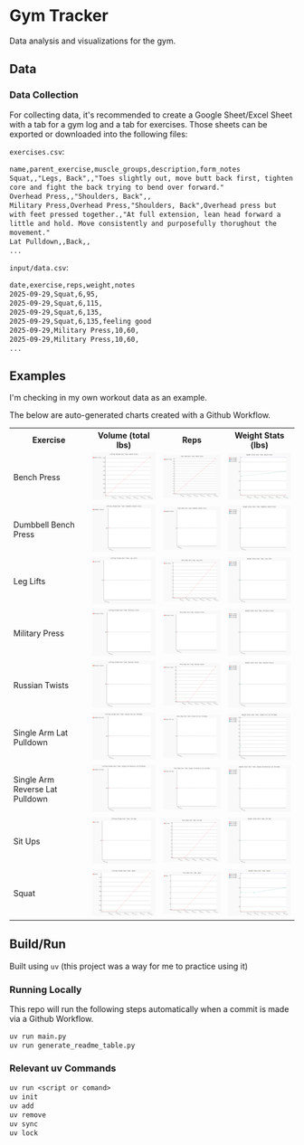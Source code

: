 # Gym Tracker
Data analysis and visualizations for the gym. 

## Data

### Data Collection
For collecting data, it's recommended to create a Google Sheet/Excel Sheet with a tab for a gym log and a tab for exercises.
Those sheets can be exported or downloaded into the following files:

`exercises.csv`:
```
name,parent_exercise,muscle_groups,description,form_notes
Squat,,"Legs, Back",,"Toes slightly out, move butt back first, tighten core and fight the back trying to bend over forward."
Overhead Press,,"Shoulders, Back",,
Military Press,Overhead Press,"Shoulders, Back",Overhead press but with feet pressed together.,"At full extension, lean head forward a little and hold. Move consistently and purposefully thorughout the movement."
Lat Pulldown,,Back,,
...
```

`input/data.csv`:
```
date,exercise,reps,weight,notes
2025-09-29,Squat,6,95,
2025-09-29,Squat,6,115,
2025-09-29,Squat,6,135,
2025-09-29,Squat,6,135,feeling good
2025-09-29,Military Press,10,60,
2025-09-29,Military Press,10,60,
...
```

## Examples
I'm checking in my own workout data as an example.

The below are auto-generated charts created with a Github Workflow.

<!-- CHARTS_TABLE_START -->
<table>
<tr><th>Exercise</th><th>Volume (total lbs)</th><th>Reps</th><th>Weight Stats (lbs)</th></tr>
<tr><td>Bench Press</td><td><img src="output/volume/bench_press.svg" width="200"/></td><td><img src="output/reps/bench_press.svg" width="200"/></td><td><img src="output/weight_stats/bench_press.svg" width="200"/></td></tr>
<tr><td>Dumbbell Bench Press</td><td><img src="output/volume/dumbbell_bench_press.svg" width="200"/></td><td><img src="output/reps/dumbbell_bench_press.svg" width="200"/></td><td><img src="output/weight_stats/dumbbell_bench_press.svg" width="200"/></td></tr>
<tr><td>Leg Lifts</td><td><img src="output/volume/leg_lifts.svg" width="200"/></td><td><img src="output/reps/leg_lifts.svg" width="200"/></td><td><img src="output/weight_stats/leg_lifts.svg" width="200"/></td></tr>
<tr><td>Military Press</td><td><img src="output/volume/military_press.svg" width="200"/></td><td><img src="output/reps/military_press.svg" width="200"/></td><td><img src="output/weight_stats/military_press.svg" width="200"/></td></tr>
<tr><td>Russian Twists</td><td><img src="output/volume/russian_twists.svg" width="200"/></td><td><img src="output/reps/russian_twists.svg" width="200"/></td><td><img src="output/weight_stats/russian_twists.svg" width="200"/></td></tr>
<tr><td>Single Arm Lat Pulldown</td><td><img src="output/volume/single_arm_lat_pulldown.svg" width="200"/></td><td><img src="output/reps/single_arm_lat_pulldown.svg" width="200"/></td><td><img src="output/weight_stats/single_arm_lat_pulldown.svg" width="200"/></td></tr>
<tr><td>Single Arm Reverse Lat Pulldown</td><td><img src="output/volume/single_arm_reverse_lat_pulldown.svg" width="200"/></td><td><img src="output/reps/single_arm_reverse_lat_pulldown.svg" width="200"/></td><td><img src="output/weight_stats/single_arm_reverse_lat_pulldown.svg" width="200"/></td></tr>
<tr><td>Sit Ups</td><td><img src="output/volume/sit_ups.svg" width="200"/></td><td><img src="output/reps/sit_ups.svg" width="200"/></td><td><img src="output/weight_stats/sit_ups.svg" width="200"/></td></tr>
<tr><td>Squat</td><td><img src="output/volume/squat.svg" width="200"/></td><td><img src="output/reps/squat.svg" width="200"/></td><td><img src="output/weight_stats/squat.svg" width="200"/></td></tr>
</table>
<!-- CHARTS_TABLE_END -->

## Build/Run
Built using `uv` (this project was a way for me to practice using it)

### Running Locally
This repo will run the following steps automatically when a commit is made via a Github Workflow.
```
uv run main.py
uv run generate_readme_table.py
```


### Relevant uv Commands
```
uv run <script or comand>
uv init
uv add
uv remove
uv sync
uv lock
```

